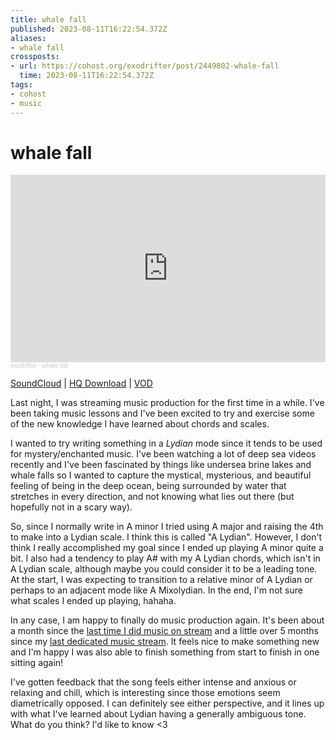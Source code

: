 ```yaml
---
title: whale fall
published: 2023-08-11T16:22:54.372Z
aliases:
- whale fall
crossposts:
- url: https://cohost.org/exodrifter/post/2449802-whale-fall
  time: 2023-08-11T16:22:54.372Z
tags:
- cohost
- music
---
```


# whale fall

<iframe width="100%" height="300" scrolling="no" frameborder="no" allow="autoplay" src="https://w.soundcloud.com/player/?url=https%3A//api.soundcloud.com/tracks/1590185939&color=%23ff5500&auto_play=false&hide_related=false&show_comments=true&show_user=true&show_reposts=false&show_teaser=true&visual=true"></iframe><div style="font-size: 10px; color: #cccccc;line-break: anywhere;word-break: normal;overflow: hidden;white-space: nowrap;text-overflow: ellipsis; font-family: Interstate,Lucida Grande,Lucida Sans Unicode,Lucida Sans,Garuda,Verdana,Tahoma,sans-serif;font-weight: 100;"><a href="https://soundcloud.com/exodrifter" title="exodrifter" target="_blank" style="color: #cccccc; text-decoration: none;">exodrifter</a> · <a href="https://soundcloud.com/exodrifter/whale-fall" title="whale fall" target="_blank" style="color: #cccccc; text-decoration: none;">whale fall</a></div>

[SoundCloud](https://soundcloud.com/exodrifter/whale-fall) | [HQ Download](https://www.patreon.com/posts/87544248) | [VOD](https://vods.exodrifter.space/2023/08/11/0143)

Last night, I was streaming music production for the first time in a while. I've been taking music lessons and I've been excited to try and exercise some of the new knowledge I have learned about chords and scales.

I wanted to try writing something in a _Lydian_ mode since it tends to be used for mystery/enchanted music. I've been watching a lot of deep sea videos recently and I've been fascinated by things like undersea brine lakes and whale falls so I wanted to capture the mystical, mysterious, and beautiful feeling of being in the deep ocean, being surrounded by water that stretches in every direction, and not knowing what lies out there (but hopefully not in a scary way).

So, since I normally write in A minor I tried using A major and raising the 4th to make into a Lydian scale. I think this is called "A Lydian". However, I don't think I really accomplished my goal since I ended up playing A minor quite a bit. I also had a tendency to play A# with my A Lydian chords, which isn't in A Lydian scale, although maybe you could consider it to be a leading tone. At the start, I was expecting to transition to a relative minor of A Lydian or perhaps to an adjacent mode like A Mixolydian. In the end, I'm not sure what scales I ended up playing, hahaha.

In any case, I am happy to finally do music production again. It's been about a month since the [last time I did music on stream](https://vods.exodrifter.space/2023/07/14/1908) and a little over 5 months since my [last dedicated music stream](https://vods.exodrifter.space/2023/02/24/1914). It feels nice to make something new and I'm happy I was also able to finish something from start to finish in one sitting again!

I've gotten feedback that the song feels either intense and anxious or relaxing and chill, which is interesting since those emotions seem diametrically opposed. I can definitely see either perspective, and it lines up with what I've learned about Lydian having a generally ambiguous tone. What do you think? I'd like to know <3
